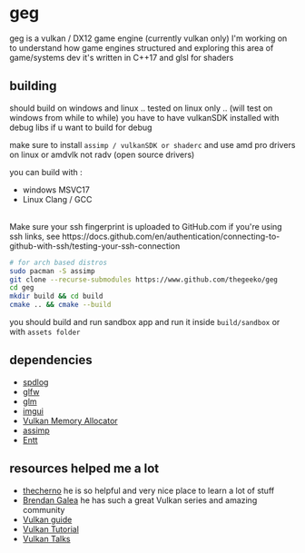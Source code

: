 # geg

geg is a vulkan / DX12 game engine (currently vulkan only) I'm working on to understand how game engines structured and exploring this area of game/systems dev it's written in C++17 and glsl for shaders

## building

should build on windows and linux .. tested on linux only .. (will test on windows from while to while)
you have to have vulkanSDK installed with debug libs if u want to build for debug

make sure to install `assimp / vulkanSDK or shaderc` and use amd pro drivers on linux or amdvlk not radv (open source drivers)

you can build with :

- windows MSVC17
- Linux Clang / GCC
<br>
Make sure your ssh fingerprint is uploaded to GitHub.com if you're using ssh links, see https://docs.github.com/en/authentication/connecting-to-github-with-ssh/testing-your-ssh-connection <br>


```bash
# for arch based distros
sudo pacman -S assimp
git clone --recurse-submodules https://www.github.com/thegeeko/geg
cd geg
mkdir build && cd build
cmake .. && cmake --build
```

you should build and run sandbox app and run it inside `build/sandbox` or with `assets folder`

## dependencies

- [spdlog](https://github.com/gabime/spdlog)
- [glfw](https://github.com/glfw/glfw)
- [glm](https://github.com/g-truc/glm)
- [imgui](https://github.com/ocornut/imgui)
- [Vulkan Memory Allocator](https://github.com/GPUOpen-LibrariesAndSDKs/VulkanMemoryAllocator)
- [assimp](https://github.com/assimp/assimp)
- [Entt](https://github.com/skypjack/entt)

## resources helped me a lot

- [thecherno](https://www.youtube.com/watch?v=JxIZbV_XjAs&list=PLlrATfBNZ98dC-V-N3m0Go4deliWHPFwT) he is so helpful and very nice place to learn a lot of stuff
- [Brendan Galea](https://www.youtube.com/watch?v=Y9U9IE0gVHA&list=PL8327DO66nu9qYVKLDmdLW_84-yE4auCR) he has such a great Vulkan series and amazing community
- [Vulkan guide](https://vkguide.dev/)
- [Vulkan Tutorial](https://vulkan-tutorial.com/)
- [Vulkan Talks](https://www.youtube.com/channel/UCimEyovXN8JliEq49sqUGOQ)

